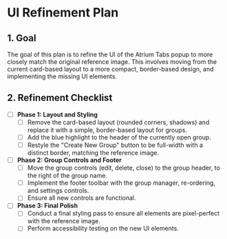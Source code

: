 # UI Refinement Plan

## 1. Goal

The goal of this plan is to refine the UI of the Atrium Tabs popup to more closely match the original reference image. This involves moving from the current card-based layout to a more compact, border-based design, and implementing the missing UI elements.

## 2. Refinement Checklist

- [ ] **Phase 1: Layout and Styling**
    - [ ] Remove the card-based layout (rounded corners, shadows) and replace it with a simple, border-based layout for groups.
    - [ ] Add the blue highlight to the header of the currently open group.
    - [ ] Restyle the "Create New Group" button to be full-width with a distinct border, matching the reference image.

- [ ] **Phase 2: Group Controls and Footer**
    - [ ] Move the group controls (edit, delete, close) to the group header, to the right of the group name.
    - [ ] Implement the footer toolbar with the group manager, re-ordering, and settings controls.
    - [ ] Ensure all new controls are functional.

- [ ] **Phase 3: Final Polish**
    - [ ] Conduct a final styling pass to ensure all elements are pixel-perfect with the reference image.
    - [ ] Perform accessibility testing on the new UI elements.
